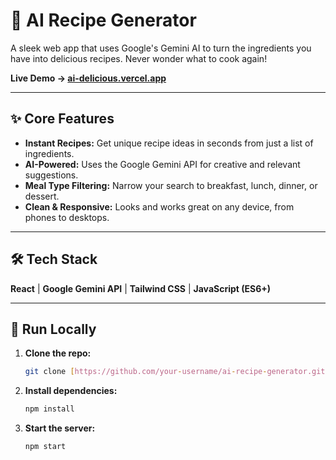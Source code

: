 # 🍳 AI Recipe Generator

A sleek web app that uses Google's Gemini AI to turn the ingredients you have into delicious recipes. Never wonder what to cook again!

**Live Demo &rarr; [ai-delicious.vercel.app]([https://your-live-demo-link.com](https://ai-delicious.vercel.app/))**

---

## ✨ Core Features

* **Instant Recipes:** Get unique recipe ideas in seconds from just a list of ingredients.
* **AI-Powered:** Uses the Google Gemini API for creative and relevant suggestions.
* **Meal Type Filtering:** Narrow your search to breakfast, lunch, dinner, or dessert.
* **Clean & Responsive:** Looks and works great on any device, from phones to desktops.

---

## 🛠️ Tech Stack

**React** | **Google Gemini API** | **Tailwind CSS** | **JavaScript (ES6+)**

---

## 🚀 Run Locally

1.  **Clone the repo:**
    ```bash
    git clone [https://github.com/your-username/ai-recipe-generator.git](https://github.com/your-username/ai-recipe-generator.git)
    ```
2.  **Install dependencies:**
    ```bash
    npm install
    ```
3.  **Start the server:**
    ```bash
    npm start
    ```
